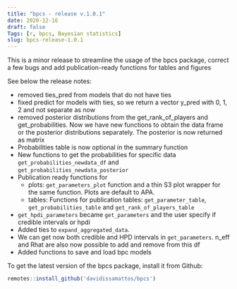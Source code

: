 ```yaml
---
title: "bpcs - release v.1.0.1"
date: 2020-12-16
draft: false
Tags: [r, bpcs, Bayesian statistics]
slug: bpcs-release-1.0.1
---
```


This is a minor release to streamline the usage of the bpcs package, correct a few bugs and add publication-ready functions for tables and figures

See below the release notes:

* removed ties_pred from models that do not have ties
* fixed predict for models with ties, so we return a vector y_pred with 0, 1, 2 and not separate as now
* removed posterior distributions from the get_rank_of_players and get_probabilities. Now we have new functions to obtain the data frame or the posterior distributions separately. The posterior is now returned as matrix
* Probabilities table is now optional in the summary function
* New functions to get the probabilities for specific data `get_probabilities_newdata_df` and `get_probabilities_newdata_posterior`
* Publication ready functions for 
  - plots: `get_parameters_plot` function and a thin S3 plot wrapper for the same function. Plots are default to APA.
  - tables: Functions for publication tables: `get_parameter_table`, `get_probabilities_table` and `get_rank_of_players_table`
* `get_hpdi_parameters`  became `get_parameters` and the user specify if credible intervals or hpdi
* Added ties to `expand_aggregated_data`.
* We can get now both credible and HPD intervals in `get_parameters`. n_eff and Rhat are also now possible to add and remove from this df
* Added functions to save and load bpc models

To get the latest version of the bpcs package, install it from Github:

```r
remotes::install_github('davidissamattos/bpcs')
```